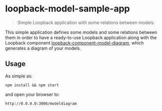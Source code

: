 # loopback-model-sample-app
> Simple Loopback application with some relations between models.

This simple application defines some models and some relations between them in order to have a ready-to-use Loopback application along with the Loopback component [loopback-component-model-diagram], which generates a diagram of your models. 

## Usage

As simple as:

```
npm install && npm start
```

and open your browser to:

```
http://0.0.0.0:3000/modeldiagram
```

[loopback-component-model-diagram]: https://github.com/redbabel/loopback-component-model-diagram/